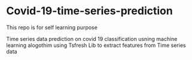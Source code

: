 # Covid-19-time-series-prediction
This repo is for self learning purpose 

Time series data prediction on covid 19 classification usning machine learning alogothim using Tsfresh Lib to extract features from Time series data 

